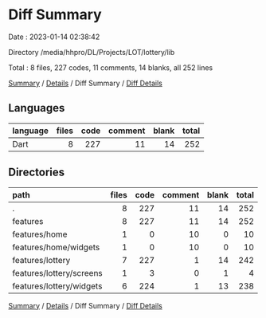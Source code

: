 # Diff Summary

Date : 2023-01-14 02:38:42

Directory /media/hhpro/DL/Projects/LOT/lottery/lib

Total : 8 files,  227 codes, 11 comments, 14 blanks, all 252 lines

[Summary](results.md) / [Details](details.md) / Diff Summary / [Diff Details](diff-details.md)

## Languages
| language | files | code | comment | blank | total |
| :--- | ---: | ---: | ---: | ---: | ---: |
| Dart | 8 | 227 | 11 | 14 | 252 |

## Directories
| path | files | code | comment | blank | total |
| :--- | ---: | ---: | ---: | ---: | ---: |
| . | 8 | 227 | 11 | 14 | 252 |
| features | 8 | 227 | 11 | 14 | 252 |
| features/home | 1 | 0 | 10 | 0 | 10 |
| features/home/widgets | 1 | 0 | 10 | 0 | 10 |
| features/lottery | 7 | 227 | 1 | 14 | 242 |
| features/lottery/screens | 1 | 3 | 0 | 1 | 4 |
| features/lottery/widgets | 6 | 224 | 1 | 13 | 238 |

[Summary](results.md) / [Details](details.md) / Diff Summary / [Diff Details](diff-details.md)
